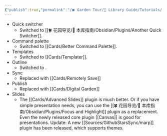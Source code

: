```yaml
---
{"publish":true,"permalink":"/🍀 Garden Tour/🧰 Library Guide/Tutorials/Advanced third-party plugins that replace the core plugins enabled in this library.md","title":"Advanced third-party plugins that replace the core plugins enabled in this library","created":"2023-03-02","modified":"2023-03-14","published":"2025-07-09T10:55:55.698+08:00","cssclasses":""}
---
```



- Quick switcher
	- Switched to [[🍀 花园导览/🧰 本库指南/Obsidian/Plugins/Another Quick Switcher]].
- Command palette
	- Switched to [[Cards/Better Command Palette]].
- Templates
	- Switched to [[Cards/Templater]].
- Outline
	- Switched to .
- Sync
	- Replaced with [[Cards/Remotely Save]]
- Publish
	- Replaced with [[Cards/DIgital Garden]]
- Slides
	- The [[Cards/Advanced Slides]] plugin is much better. Or if you have simple presentation needs, you can use the [[🍀 花园导览/🧰 本库指南/Obsidian/Plugins/Focus and Highlight]] plugin as a replacement. Even the newly released core plugin [[Canvas]] is good for presentations. Update: A new [[Sources/GithubStarsSync/marp]] plugin has been released, which supports themes. 